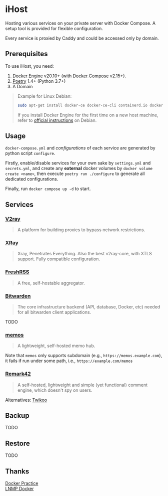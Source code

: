 # iHost
Hosting various services on your private server with Docker Compose.
A setup tool is provided for flexible configuration.

Every service is proxied by Caddy and could be accessed only by domain.


## Prerequisites
To use iHost, you need:

1. [Docker Engine](https://docs.docker.com/engine/install/) v20.10+
(with [Docker Compose](https://docs.docker.com/compose/) v2.15+).
2. [Poetry](https://github.com/python-poetry/poetry) 1.4+ (Python 3.7+)
3. A Domain

> Example for Linux Debian:
> 
> ```bash
> sudo apt-get install docker-ce docker-ce-cli containerd.io docker-buildx-plugin docker-compose-plugin
> ```
> 
> If you install Docker Engine for the first time on a new host machine, refer to [official instructions](https://docs.docker.com/engine/install/debian/) on Debian.


## Usage
`docker-compose.yml` and *configurations* of each service are generated by python script `configure`.

Firstly, enable/disable services for your own sake by `settings.yml` and `secrets.yml`,
and create any **external** docker volumes by `docker volume create <name>`,
then execute `poetry run ./configure` to generate all dedicated configurations.

Finally, run `docker compose up -d` to start.


## Services

### [V2ray](https://github.com/v2fly/v2ray-core)
> A platform for building proxies to bypass network restrictions.

### [XRay](https://github.com/XTLS/Xray-core)
> Xray, Penetrates Everything. Also the best v2ray-core, with XTLS support. Fully compatible configuration.

### [FreshRSS](https://github.com/FreshRSS/FreshRSS)
> A free, self-hostable aggregator.

### [Bitwarden](https://github.com/bitwarden/server)
> The core infrastructure backend (API, database, Docker, etc) needed for all bitwarden client applications.

TODO

### [memos](https://github.com/usememos/memos)
> A lightweight, self-hosted memo hub.

Note that `memos` only supports subdomain (e.g., `https://memos.example.com`), it fails if run under some path, i.e., `https://example.com/memos`

### [Remark42](https://github.com/umputun/remark42)
> A self-hosted, lightweight and simple (yet functional) comment engine, which doesn't spy on users.

Alternatives: [Twikoo](https://github.com/imaegoo/twikoo)


## Backup
TODO


## Restore
TODO


## Thanks
[Docker Practice](https://github.com/yeasy/docker_practice)  
[LNMP Docker](https://github.com/khs1994-docker/lnmp)
